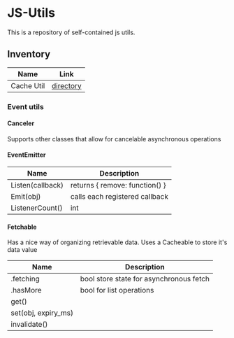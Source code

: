 
# JS-Utils

This is a repository of self-contained js utils.


## Inventory

| Name | Link |
| ---- | ---- |
| Cache Util | [directory](./cache-util)

### Event utils
#### Canceler
Supports other classes that allow for cancelable asynchronous operations

#### EventEmitter
| Name | Description |
| - | - |
| Listen(callback) | returns { remove: function() } |
| Emit(obj) | calls each registered callback |
| ListenerCount() | int |

#### Fetchable

Has a nice way of organizing retrievable data. Uses a Cacheable to store it's data value

| Name | Description |
| - | - |
| .fetching | bool store state for asynchronous fetch |
| .hasMore | bool for list operations |
| get() | |
| set(obj, expiry_ms) | |
| invalidate() | |
